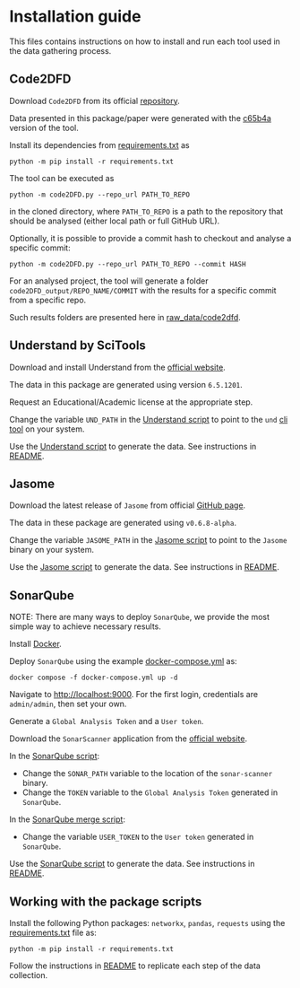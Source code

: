 # Installation guide

This files contains instructions on how to install and run each tool used in the data gathering process.

## Code2DFD

Download `Code2DFD` from its official [repository](https://github.com/tuhh-softsec/code2DFD).

Data presented in this package/paper were generated with the [c65b4a](https://github.com/tuhh-softsec/code2DFD/tree/c65b4a081ed2ca1618319e5dabf9ecf590988059) version of the tool.

Install its dependencies from [requirements.txt](https://github.com/tuhh-softsec/code2DFD/blob/c65b4a081ed2ca1618319e5dabf9ecf590988059/requirements.txt) as 

```
python -m pip install -r requirements.txt
```

The tool can be executed as 

```
python -m code2DFD.py --repo_url PATH_TO_REPO
```

in the cloned directory, where `PATH_TO_REPO` is a path to the repository that should be analysed (either local path or full GitHub URL).

Optionally, it is possible to provide a commit hash to checkout and analyse a specific commit:

```
python -m code2DFD.py --repo_url PATH_TO_REPO --commit HASH
```

For an analysed project, the tool will generate a folder `code2DFD_output/REPO_NAME/COMMIT` with the results for a specific commit from a specific repo.

Such results folders are presented here in [raw_data/code2dfd](raw_data/code2dfd).

## Understand by SciTools

Download and install Understand from the [official website](https://licensing.scitools.com/download).

The data in this package are generated using version `6.5.1201`.

Request an Educational/Academic license at the appropriate step.

Change the variable `UND_PATH` in the [Understand script](Scripts/metrics_understand.py) to point to the `und` [cli tool](https://support.scitools.com/support/solutions/articles/70000582798-using-understand-from-the-command-line-with-und) on your system.

Use the [Understand script](Scripts/metrics_understand.py) to generate the data. See instructions in [README](README.md#understand-metrics).

## Jasome

Download the latest release of `Jasome` from official [GitHub page](https://github.com/rodhilton/jasome/releases).

The data in these package are generated using `v0.6.8-alpha`.

Change the variable `JASOME_PATH` in the [Jasome script](Scripts/metrics_jasome.py) to point to the `Jasome` binary on your system.

Use the [Jasome script](Scripts/metrics_jasome.py) to generate the data. See instructions in [README](README.md#jasome-metrics).

## SonarQube

NOTE: There are many ways to deploy `SonarQube`, we provide the most simple way to achieve necessary results.

Install [Docker](https://www.docker.com/).

Deploy `SonarQube` using the example [docker-compose.yml](https://github.com/SonarSource/docker-sonarqube/blob/master/example-compose-files/sq-with-postgres/docker-compose.yml) as:


```
docker compose -f docker-compose.yml up -d
```

Navigate to [http://localhost:9000](http://localhost:9000). For the first login, credentials are `admin/admin`, then set your own.

Generate a `Global Analysis Token` and a `User token`.

Download the `SonarScanner` application from the [official website](https://docs.sonarsource.com/sonarqube/9.9/analyzing-source-code/scanners/sonarscanner/).

In the [SonarQube script](Scripts/metrics_sonarqube.py):
- Change the `SONAR_PATH` variable to the location of the `sonar-scanner` binary.
- Change the `TOKEN` variable to the `Global Analysis Token` generated in `SonarQube`.

In the [SonarQube merge script](Scripts/merge_sonarqube.py):
- Change the variable `USER_TOKEN` to the `User token` generated in `SonarQube`.

Use the [SonarQube script](Scripts/metrics_sonarqube.py) to generate the data. See instructions in [README](README.md#sonarqube-metrics).

## Working with the package scripts

Install the following Python packages: `networkx`, `pandas`, `requests` using the [requirements.txt](requirements.txt) file as:
```
python -m pip install -r requirements.txt
```

Follow the instructions in [README](README.md) to replicate each step of the data collection.